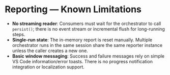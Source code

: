# Reporting — Known Limitations

- **No streaming reader**: Consumers must wait for the orchestrator to call `persist()`; there is no event stream or incremental flush for long-running steps.
- **Single-run state**: The in-memory report is reset manually. Multiple orchestrator runs in the same session share the same reporter instance unless the caller creates a new one.
- **Basic window messaging**: Success and failure messages rely on simple VS Code information/error toasts. There is no progress notification integration or localization support.
